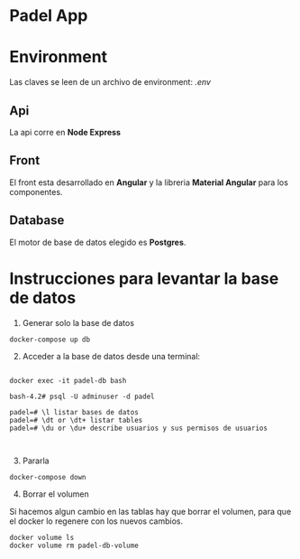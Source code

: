 

# Padel App

# Environment

Las claves se leen de un archivo de environment: *.env*


## Api

La api corre en **Node Express**  

## Front

El front esta desarrollado en **Angular** y  la libreria **Material Angular** para los componentes.

## Database

El motor de base de datos elegido es **Postgres**.


# Instrucciones para levantar la base de datos

1. Generar solo la base de datos 

```docker-compose up db```


2. Acceder a la base de datos desde una terminal:

```shell

docker exec -it padel-db bash 

bash-4.2# psql -U adminuser -d padel

padel=# \l listar bases de datos
padel=# \dt or \dt+ listar tables
padel=# \du or \du+ describe usuarios y sus permisos de usuarios



```


3. Pararla

```docker-compose down```

4. Borrar el volumen

Si hacemos algun cambio en las tablas hay que borrar el volumen,
 para que el docker lo regenere con los nuevos cambios.

```shell
docker volume ls 
docker volume rm padel-db-volume
```
